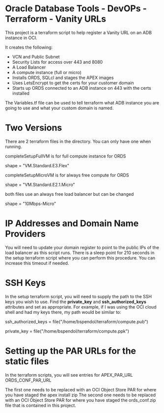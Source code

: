 # Oracle Database Tools - DevOPs - Terraform - Vanity URLs

This project is a terraform script to help register a Vanity URL on an ADB instance in OCI.

It creates the following:
- VCN and Public Subnet
- Security Lists for access over 443 and 8080
- A Load Balancer
- A compute instance (full or micro)
- Installs ORDS, SQLcl and stages the APEX images
- Uses LetsEncrypt to get the certs for your customer domain
- Starts up ORDS connected to an ADB instance on 443 with the certs installed

The Variables.tf file can be used to tell terraform what ADB instance you are going to use and what your custom domain is named.

# Two Versions

There are 2 terraform files in the directory. You can only have one when running.

completeSetupFullVM is for full compute instance for ORDS

shape = "VM.Standard.E3.Flex"

completeSetupMicroVM is for always free compute for ORDS

shape = "VM.Standard.E2.1.Micro"

both files use an always free load balancer but can be changed

shape = "10Mbps-Micro"

# IP Addresses and Domain Name Providers

You will need to update your domain register to point to the public IPs of the load balancer as this script runs. There is a sleep point for 210 seconds in the setup terraform script where you can perform this procedure. You can increase this timeout if needed.

# SSH Keys

In the setup terraform script, you will need to supply the path to the SSH keys you wish to use. Find the **private_key** and **ssh_authorized_keys** attributes and set as appropriate.
For example, if I was using the OCI cloud shell and had my keys there, my path would be similar to:

ssh_authorized_keys = file("/home/bspendol/terraform/compute.pub")

private_key = file("/home/bspendol/terraform/compute.ppk")

# Setting up the PAR URLs for the static files

In the terraform scripts, you will see entries for
APEX_PAR_URL
ORDS_CONF_PAR_URL

The first one needs to be replaced with an OCI Object Store PAR for where you have staged the apex install zip
The second one needs to be replaced with an OCI Object Store PAR for where you have staged the ords_conf.zip file that is contained in this project.